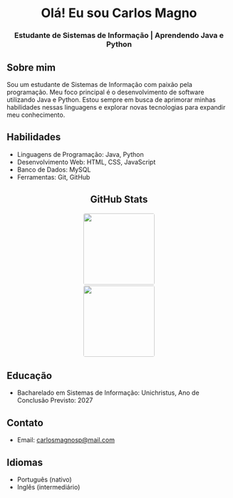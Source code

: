 <div align="center">
  <h1>Olá! Eu sou Carlos Magno</h1>
  <h3>Estudante de Sistemas de Informação | Aprendendo Java e Python</h3>
</div>

## Sobre mim
Sou um estudante de Sistemas de Informação com paixão pela programação. Meu foco principal é o desenvolvimento de software utilizando Java e Python. Estou sempre em busca de aprimorar minhas habilidades nessas linguagens e explorar novas tecnologias para expandir meu conhecimento.

## Habilidades
- Linguagens de Programação: Java, Python
- Desenvolvimento Web: HTML, CSS, JavaScript
- Banco de Dados: MySQL
- Ferramentas: Git, GitHub
  
<div align="center">
  <h2>GitHub Stats</h2>
  <a href="https://github.com/carlosMagnoDev">
    <img height="160em" src="https://github-readme-stats.vercel.app/api?username=carlosMagnoDev&show_icons=true&theme=cobalt&include_all_commits=true" style="border: 1px solid white; border-radius: 5px;" />
  </a>
  <br />
  <a href="https://github.com/carlosMagnoDev">
    <img height="160em" src="https://github-readme-stats.vercel.app/api/top-langs/?username=carlosMagnoDev&layout=compact&langs_count=7&theme=cobalt" style="border: 1px solid white; border-radius: 5px;" />
  </a>
</div>

## Educação
- Bacharelado em Sistemas de Informação: Unichristus, Ano de Conclusão Previsto: 2027

## Contato
- Email: carlosmagnosp@mail.com

## Idiomas
- Português (nativo)
- Inglês (intermediário)
